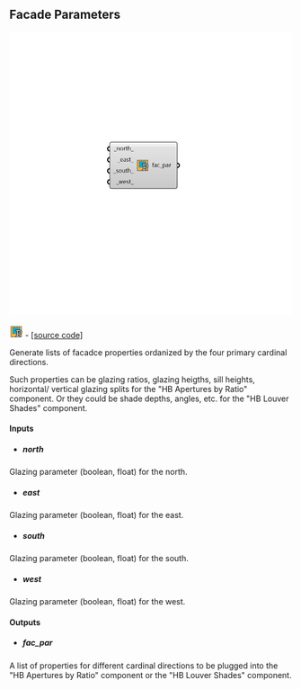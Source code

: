## Facade Parameters

![](../../images/components/Facade_Parameters.png)

![](../../images/icons/Facade_Parameters.png) - [[source code]](https://github.com/ladybug-tools/honeybee-grasshopper-core/blob/master/ladybug_grasshopper/src//HB%20Facade%20Parameters.py)


Generate lists of facadce properties ordanized by the four primary cardinal directions. 

Such properties can be glazing ratios, glazing heigths, sill heights, horizontal/ vertical glazing splits for the "HB Apertures by Ratio" component. Or they could be shade depths, angles, etc. for the "HB Louver Shades" component. 



#### Inputs
* ##### north 
Glazing parameter (boolean, float) for the north. 
* ##### east 
Glazing parameter (boolean, float) for the east. 
* ##### south 
Glazing parameter (boolean, float) for the south. 
* ##### west 
Glazing parameter (boolean, float) for the west. 

#### Outputs
* ##### fac_par
A list of properties for different cardinal directions to be plugged into the "HB Apertures by Ratio" component or the "HB Louver Shades" component. 